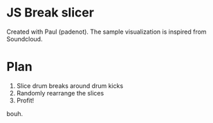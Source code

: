 JS Break slicer
===============

Created with Paul (padenot). The sample visualization is inspired from
Soundcloud.


Plan
====

1. Slice drum breaks around drum kicks
2. Randomly rearrange the slices
3. Profit!


bouh.

